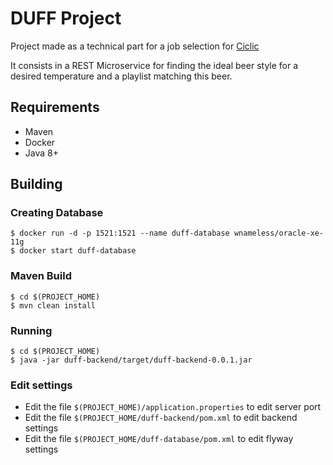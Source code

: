 # DUFF Project
Project made as a technical part for a job selection for [Ciclic](ciclic.com.br)

It consists in a REST Microservice for finding the ideal beer style 
for a desired temperature and a playlist matching this beer.

## Requirements
- Maven
- Docker
- Java 8+

## Building

### Creating Database
```(bash)
$ docker run -d -p 1521:1521 --name duff-database wnameless/oracle-xe-11g
$ docker start duff-database
```

### Maven Build
```(bash)
$ cd $(PROJECT_HOME)
$ mvn clean install
```

### Running
```(bash)
$ cd $(PROJECT_HOME)
$ java -jar duff-backend/target/duff-backend-0.0.1.jar 
```

### Edit settings 
- Edit the file `$(PROJECT_HOME)/application.properties` to edit server port
- Edit the file `$(PROJECT_HOME/duff-backend/pom.xml` to edit backend settings
- Edit the file `$(PROJECT_HOME/duff-database/pom.xml` to edit flyway settings